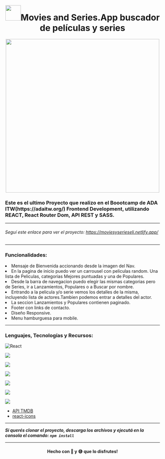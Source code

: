 <h1 align= "center"> <img src="https://i0.wp.com/redhistoria.com/wp-content/uploads/2020/12/rasca-y-gana.png?fit=800%2C914&ssl=1" width="50px"/>Movies and Series.App buscador de películas y series</h1>
<p align= "center">
<img src="https://lh3.googleusercontent.com/i812PBVp3I_qH-zEzy3W7lSRpCZSusx4E4N5xebDgjkTT5XRruX4stTne_tIzF4zWBhhrOQ=s170" width="500px"/>
 </p>


<h3>Este es el ultimo Proyecto que realizo en el Boootcamp de  ADA ITW(https://adaitw.org/) Frontend Development, utilizando REACT, React Router Dom, API REST y SASS. </h3>



___

###### Seguí este enlace para ver el proyecto: <https://moviesyserieseli.netlify.app/>
___

<h3>Funcionalidades:</h3>
<li>Mensaje de Bienvenida accionando desde la imagen del Nav.</li>
<li>En la pagina de inicio puedo ver un carrousel con peliculas random. Una lista de Peliculas, categorias Mejores puntuadas y una de Populares.</li>
<li>Desde la barra de navegacion puedo elegir las mismas categorias pero de Series, ir a Lanzamientos, Populares o a Buscar por nombre.</li>
<li>Entrando a la pelicula y/o serie vemos los detalles de la misma, incluyendo lista de actores.Tambien podemos entrar a detalles del actor.</li>           
<li>La seccion Lanzamientos y Populares contienen paginado. </li>
<li>Footer con links de contacto.</li>
<li>Diseño Responsive.</li>
<li>Menu hamburguesa para mobile.</li>

___

<h3>Lenguajes, Tecnologías y Recursos:</h3>

<p><img alt="React" src="https://camo.githubusercontent.com/841a3eb02c53b1da682028a5bf3d4032cee4a00b34cdd35f0b1b93e4e24d9316/68747470733a2f2f696d672e736869656c64732e696f2f62616467652f52656163742d3230323332612e7376673f6c6f676f3d7265616374266c6f676f436f6c6f723d253233363144414642" data-canonical-src="https://img.shields.io/badge/React-20232a.svg?logo=react&amp;logoColor=%2361DAFB" style="max-width: 100%;"></p>
<p><img src="https://camo.githubusercontent.com/9a7c8c4ee62739436a191706be9f786a813dc377ce778522da198cb94874dc22/68747470733a2f2f696d672e736869656c64732e696f2f62616467652f2d48544d4c352d2532334534344432373f7374796c653d666c61742d737175617265266c6f676f3d68746d6c35266c6f676f436f6c6f723d666666666666 "/></p>
<p><img src="https://camo.githubusercontent.com/19d98ab99fe0a1a5c00ef27920be3ada8548f2476877db0598960ac2a5f8788d/68747470733a2f2f696d672e736869656c64732e696f2f62616467652f2d435353332d2532333135373242363f7374796c653d666c61742d737175617265266c6f676f3d63737333"/></p>
<p><img src="https://camo.githubusercontent.com/c733735b3d10e64e1efd1eeeb5bc66af1af5d8628caa1ee64939d97d91d73ed7/68747470733a2f2f696d672e736869656c64732e696f2f62616467652f2d536173732d2532334343363639393f7374796c653d666c61742d737175617265266c6f676f3d73617373266c6f676f436f6c6f723d666666666666"/></p>
<p><img src="https://camo.githubusercontent.com/a1309b252e82434062012a8073fa9fc1416a96289b7ca11555577b9fbe1cf03e/68747470733a2f2f696d672e736869656c64732e696f2f62616467652f2d4a6176615363726970742d2532334637444631433f7374796c653d666c61742d737175617265266c6f676f3d6a617661736372697074266c6f676f436f6c6f723d303030303030266c6162656c436f6c6f723d25323346374446314326636f6c6f723d253233464643453541"/></p>
<p><img src="https://camo.githubusercontent.com/c5d0c3ab3bb7d56038dcfa868b056ed7b2bd119579bd4cf4d1123244adc74bca/68747470733a2f2f696d672e736869656c64732e696f2f62616467652f2d4769742d2532334630353033323f7374796c653d666c61742d737175617265266c6f676f3d676974266c6f676f436f6c6f723d253233666666666666"/></p>
<p><img src="https://camo.githubusercontent.com/88a225aa02d9df9e5caf4f6b34f6e24848f7a4e47af50c920e4fb3ec1314f025/68747470733a2f2f696d672e736869656c64732e696f2f62616467652f2d5653436f64652d2532333030374143433f7374796c653d666c61742d737175617265266c6f676f3d76697375616c2d73747564696f2d636f6465"/></p>

 - [API TMDB](https://www.themoviedb.org/)
 - [react-icons](https://react-icons.github.io/react-icons)

___

***Si querés clonar el proyecto, descarga los archivos y ejecutá en la consola el comando: `npm install`***

___

<h4 align= "center">Hecho con 🥰 y 😅   que lo disfrutes!  
</h4>

